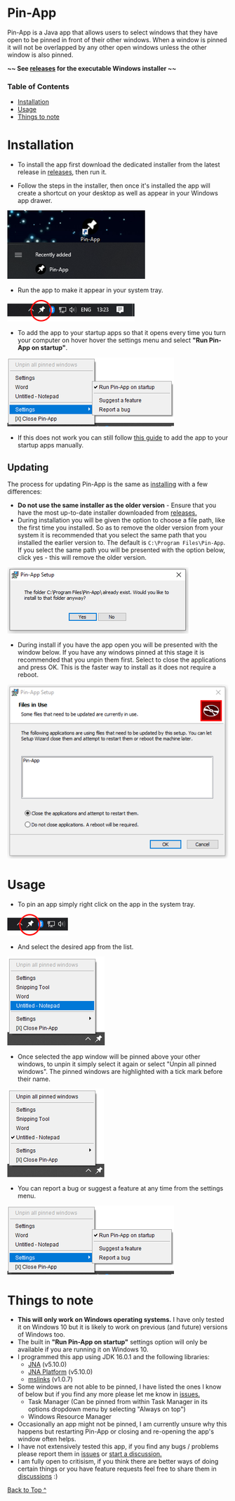 # Pin-App
Pin-App is a Java app that allows users to select windows that they have open to be pinned in front of their other windows. When a window is pinned it will not be overlapped by any other open windows unless the other window is also pinned.

**\~\~ See [releases](https://github.com/bobcat33/PinApp/releases) for the executable Windows installer \~\~**

### Table of Contents
* [Installation](#install)
* [Usage](#usage)
* [Things to note](#toNote)

<a name="install"></a>
# Installation
* To install the app first download the dedicated installer from the latest release in [releases](https://github.com/bobcat33/PinApp/releases/latest), then run it.

* Follow the steps in the installer, then once it's installed the app will create a shortcut on your desktop as well as appear in your Windows app drawer.

![App shortcuts](images/install1.png)

* Run the app to make it appear in your system tray.

![App in system tray](images/install2.png)

* To add the app to your startup apps so that it opens every time you turn your computer on hover hover the settings menu and select **"Run Pin-App on startup"**.

![Add to startup](images/step4.png)

* If this does not work you can still follow [this guide](https://support.microsoft.com/en-us/windows/add-an-app-to-run-automatically-at-startup-in-windows-10-150da165-dcd9-7230-517b-cf3c295d89dd) to add the app to your startup apps manually.

## Updating
The process for updating Pin-App is the same as [installing](#install) with a few differences:
* **Do not use the same installer as the older version** - Ensure that you have the most up-to-date installer downloaded from [releases.](https://github.com/bobcat33/PinApp/releases/latest)
* During installation you will be given the option to choose a file path, like the first time you installed. So as to remove the older version from your system it is recommended that you select the same path that you installed the earlier version to. The default is `C:\Program Files\Pin-App`. If you select the same path you will be presented with the option below, click yes - this will remove the older version.

![Remove older version](images/install3.png)

* During install if you have the app open you will be presented with the window below. If you have any windows pinned at this stage it is recommended that you unpin them first. Select to close the applications and press OK. This is the faster way to install as it does not require a reboot.

![Close app](images/install4.png)

<a name="usage"></a>
# Usage
* To pin an app simply right click on the app in the system tray.

![App in system tray](images/step1.png)

* And select the desired app from the list.

![select the app](images/step2.png)

* Once selected the app window will be pinned above your other windows, to unpin it simply select it again or select "Unpin all pinned windows". The pinned windows are highlighted with a tick mark before their name.

![unpin the app](images/step3.png)

* You can report a bug or suggest a feature at any time from the settings menu.

![Settings](images/step4.png)

<a name="toNote"></a>
# Things to note
* **This will only work on Windows operating systems.** I have only tested it on Windows 10 but it is likely to work on previous (and future) versions of Windows too.
* The built in **"Run Pin-App on startup"** settings option will only be available if you are running it on Windows 10.
* I programmed this app using JDK 16.0.1 and the following libraries:
  - [JNA](https://github.com/java-native-access/jna#jna) (v5.10.0)
  - [JNA Platform](https://github.com/java-native-access/jna#jna-platform) (v5.10.0)
  - [mslinks](https://github.com/DmitriiShamrikov/mslinks) (v1.0.7)
* Some windows are not able to be pinned, I have listed the ones I know of below but if you find any more please let me know in [issues.](https://github.com/bobcat33/PinApp/issues)
  - Task Manager (Can be pinned from within Task Manager in its options dropdown menu by selecting "Always on top")
  - Windows Resource Manager
* Occasionally an app might not be pinned, I am currently unsure why this happens but restarting Pin-App or closing and re-opening the app's window often helps.
* I have not extensively tested this app, if you find any bugs / problems please report them in [issues](https://github.com/bobcat33/PinApp/issues) or [start a discussion.](https://github.com/bobcat33/PinApp/discussions/categories/bugs)
* I am fully open to critisism, if you think there are better ways of doing certain things or you have feature requests feel free to share them in [discussions](https://github.com/bobcat33/PinApp/discussions/categories/ideas) :)

[Back to Top ^](#Pin-App)
